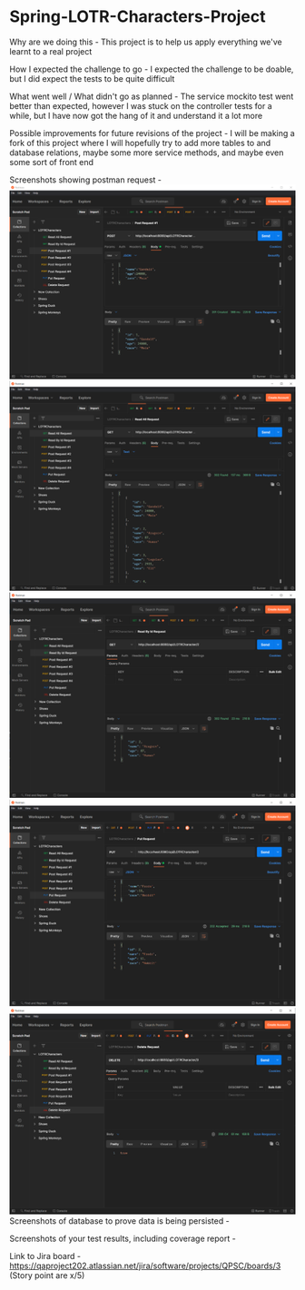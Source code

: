 # Spring-LOTR-Characters-Project
Why are we doing this -
This project is to help us apply everything we've learnt to a real project

How I expected the challenge to go -
I expected the challenge to be doable, but I did expect the tests to be quite difficult

What went well / What didn't go as planned -
The service mockito test went better than expected, however I was stuck on the controller tests for a while,
but I have now got the hang of it and understand it a lot more

Possible improvements for future revisions of the project - 
I will be making a fork of this project where I will hopefully try to add more tables to and database relations,
maybe some more service methods, and maybe even some sort of front end

Screenshots showing postman request -
![Post Request](src/main/resources/Post%20Request.PNG)
![Get Request - Read All](src/main/resources/Get%20Request%20-%20Read%20All.PNG)
![Get Request - Read By Id](src/main/resources/Get%20Request.PNG)
![Put Request](src/main/resources/Put%20Request.PNG)
![Delete Request](src/main/resources/Delete%20Request.PNG)
Screenshots of database to prove data is being persisted -

Screenshots of your test results, including coverage report -

Link to Jira board -
https://qaproject202.atlassian.net/jira/software/projects/QPSC/boards/3 (Story point are x/5)